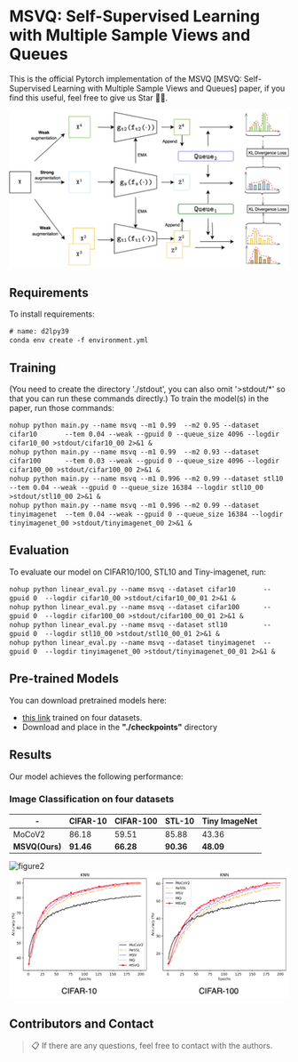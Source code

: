 # MSVQ: Self-Supervised Learning with Multiple Sample Views and Queues

This is the official Pytorch implementation of the MSVQ [MSVQ: Self-Supervised Learning with Multiple Sample Views and Queues] paper, if you find this useful, feel free to give us Star 🌟✨.

![figure1](./figures/msvq.png)


## Requirements
To install requirements:

 ```setup
 # name: d2lpy39
 conda env create -f environment.yml
 ```

## Training
(You need to create the directory './stdout', you can also omit '>stdout/*' so that you can run these commands directly.)
To train the model(s) in the paper, run those commands:

```train
nohup python main.py --name msvq --m1 0.99  --m2 0.95 --dataset cifar10       --tem 0.04 --weak --gpuid 0 --queue_size 4096 --logdir cifar10_00 >stdout/cifar10_00 2>&1 &
nohup python main.py --name msvq --m1 0.99  --m2 0.93 --dataset cifar100      --tem 0.03 --weak --gpuid 0 --queue_size 4096 --logdir cifar100_00 >stdout/cifar100_00 2>&1 &
nohup python main.py --name msvq --m1 0.996 --m2 0.99 --dataset stl10         --tem 0.04 --weak --gpuid 0 --queue_size 16384 --logdir stl10_00 >stdout/stl10_00 2>&1 &
nohup python main.py --name msvq --m1 0.996 --m2 0.99 --dataset tinyimagenet  --tem 0.04 --weak --gpuid 0 --queue_size 16384 --logdir tinyimagenet_00 >stdout/tinyimagenet_00 2>&1 &
```

## Evaluation

To evaluate our model on CIFAR10/100, STL10 and Tiny-imagenet, run:
```eval
nohup python linear_eval.py --name msvq --dataset cifar10       --gpuid 0  --logdir cifar10_00 >stdout/cifar10_00_01 2>&1 &
nohup python linear_eval.py --name msvq --dataset cifar100      --gpuid 0  --logdir cifar100_00 >stdout/cifar100_00_01 2>&1 &
nohup python linear_eval.py --name msvq --dataset stl10         --gpuid 0  --logdir stl10_00 >stdout/stl10_00_01 2>&1 &
nohup python linear_eval.py --name msvq --dataset tinyimagenet  --gpuid 0  --logdir tinyimagenet_00 >stdout/tinyimagenet_00_01 2>&1 &
```

## Pre-trained Models

You can download pretrained models here:

- [this link](https://drive.google.com/file/d/1uFH5BfbVoLbEpw4MZJqtNbKmpATjrtV4/view?usp=sharing) trained on four datasets.
- Download and place in the **"./checkpoints"** directory

## Results

Our model achieves the following performance:

### Image Classification on four datasets

| -              | CIFAR-10  | CIFAR-100 | STL-10    | Tiny ImageNet |
|----------------|-----------|-----------|-----------|---------------|
| MoCoV2         | 86.18     | 59.51     | 85.88     | 43.36         |
| **MSVQ(Ours)** | **91.46** | **66.28** | **90.36** | **48.09**     |
![figure2](./figures/to_git.png "tsne")
![figure3](./figures/to_git_knn.png "knn")
## Contributors and Contact
>📋  If there are any questions, feel free to contact with the authors.
